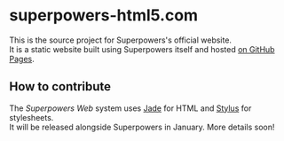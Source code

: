 # superpowers-html5.com

This is the source  project for Superpowers's official website.  
It is a static website built using Superpowers itself and hosted
[on GitHub Pages](https://github.com/superpowers/superpowers-html5.com/tree/gh-pages).

## How to contribute

The *Superpowers Web* system uses [Jade](http://jade-lang.com/) for HTML and [Stylus](http://stylus-lang.com/) for stylesheets.  
It will be released alongside Superpowers in January. More details soon!
